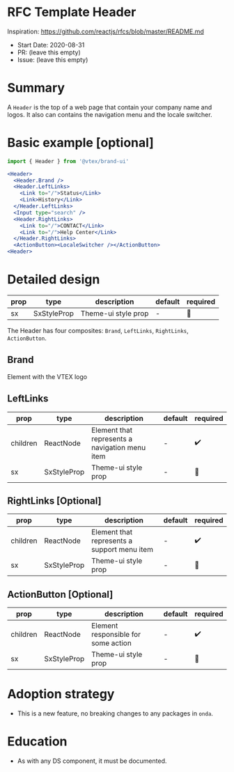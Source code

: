 # RFC Template Header

Inspiration: https://github.com/reactjs/rfcs/blob/master/README.md

- Start Date: 2020-08-31
- PR: (leave this empty)
- Issue: (leave this empty)

# Summary

A `Header` is the top of a web page that contain your company name and logos. It also can contains the navigation menu and the locale switcher.

# Basic example [optional]

```jsx
import { Header } from '@vtex/brand-ui'

<Header>
  <Header.Brand />
  <Header.LeftLinks>
    <Link to="/">Status</Link>
    <Link>History</Link>
  </Header.LeftLinks>
  <Input type="search" />
  <Header.RightLinks>
    <Link to="/">CONTACT</Link>
    <Link to="/">Help Center</Link>
  </Header.RightLinks>
  <ActionButton><LocaleSwitcher /></ActionButton>
<Header>
```

# Detailed design

| prop | type        | description         | default | required |
| ---- | ----------- | ------------------- | ------- | -------- |
| sx   | SxStyleProp | Theme-ui style prop | -       | 🚫       |

The Header has four composites: `Brand`, `LeftLinks`, `RightLinks`, `ActionButton`.

## Brand

Element with the VTEX logo

## LeftLinks

| prop     | type        | description                                    | default | required |
| -------- | ----------- | ---------------------------------------------- | ------- | -------- |
| children | ReactNode   | Element that represents a navigation menu item | -       | ✔️       |
| sx       | SxStyleProp | Theme-ui style prop                            | -       | 🚫       |

## RightLinks [Optional]

| prop     | type        | description                                 | default | required |
| -------- | ----------- | ------------------------------------------- | ------- | -------- |
| children | ReactNode   | Element that represents a support menu item | -       | ✔️       |
| sx       | SxStyleProp | Theme-ui style prop                         | -       | 🚫       |

## ActionButton [Optional]

| prop     | type        | description                         | default | required |
| -------- | ----------- | ----------------------------------- | ------- | -------- |
| children | ReactNode   | Element responsible for some action | -       | ✔️       |
| sx       | SxStyleProp | Theme-ui style prop                 | -       | 🚫       |

# Adoption strategy

- This is a new feature, no breaking changes to any packages in `onda`.

# Education

- As with any DS component, it must be documented.
